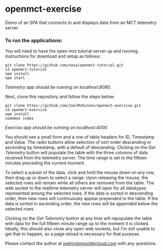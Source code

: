 # openmct-exercise

Demo of an SPA that connects to and displays data from an MCT telemetry server.

### To run the applications:

You will need to have the open-mct tutorial server up and running. Instructions for download and setup as follows:

`git clone ​https://github.com/nasa/openmct-tutorial.git`  
`cd openmct-tutorial`  
`npm install`  
`npm start`

_Telemetry app should be running on localhost:8080._

Next, clone this repository and follow the steps below:

`git clone https://github.com/JoelMcKinnon/openmct-exercise.git`  
`cd openmct-exercise`  
`npm install`  
`nodemon index`

_Exercise app should be running on localhost:4000._

You should see a small form and a row of table headers for ID, Timestamp and Value. The radio buttons allow selection of sort order descending or ascending by timestamp, with a default of descending. Clicking on the _Get Telemetry_ button will populate the table with the three columns of data received from the telemetry server. The time range is set to the fifteen minutes preceding the current moment.

To select a subset of the data, click and hold the mouse down on any row, then drag up or down to select a range. Upon releasing the mouse, the selected rows will remain while all others are removed from the table. The web socket to the realtime telemetry server will open for all datatypes represented among the selected rows. If the data is sorted in descending order, then new rows will continuously appear prepended to the table. If the data is sorted in ascending order, the new rows will be appended below the selected rows.

Clicking on the _Get Telemetry_ button at any time will repopulate the table with data for the full fifteen minute range up to the moment it is clicked. Ideally, this should also close any open web sockets, but I'm still unable to get that to happen, so a page reload is necessary for that purpose.

Please contact the author at joelmckinnon@icloud.com with any questions.
